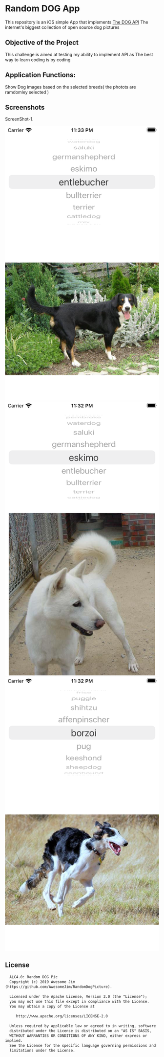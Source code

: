 # Random DOG App
This repository is an iOS simple App that implements [The DOG API](https://dog.ceo/dog-api/) The internet's biggest collection
of open source dog pictures


Objective of the Project 
---------------
This challenge is aimed at testing my ability to implement API as The best way to learn coding is by coding 

Application Functions:
--------------
Show Dog images based on the selected breeds( the photots are ramdomley selected )

Screenshots
------------
ScreenShot-1.

![ScreenShot-1](Screenshots/ScreenShot-1.png "ScreenShot-1" ) ![ScreenShot-2](Screenshots/ScreenShot-2.png "ScreenShot-2" )   ![ScreenShot-3](Screenshots/ScreenShot-3.png "ScreenShot-3" )  

License
--------

      ALC4.0: Random DOG Pic
      Copyright (c) 2019 Awesome Jim (https://github.com/AwesomeJim/RandomDogPicture).

      Licensed under the Apache License, Version 2.0 (the "License");
      you may not use this file except in compliance with the License.
      You may obtain a copy of the License at

         http://www.apache.org/licenses/LICENSE-2.0

      Unless required by applicable law or agreed to in writing, software
      distributed under the License is distributed on an "AS IS" BASIS,
      WITHOUT WARRANTIES OR CONDITIONS OF ANY KIND, either express or implied.
      See the License for the specific language governing permissions and
      limitations under the License.
